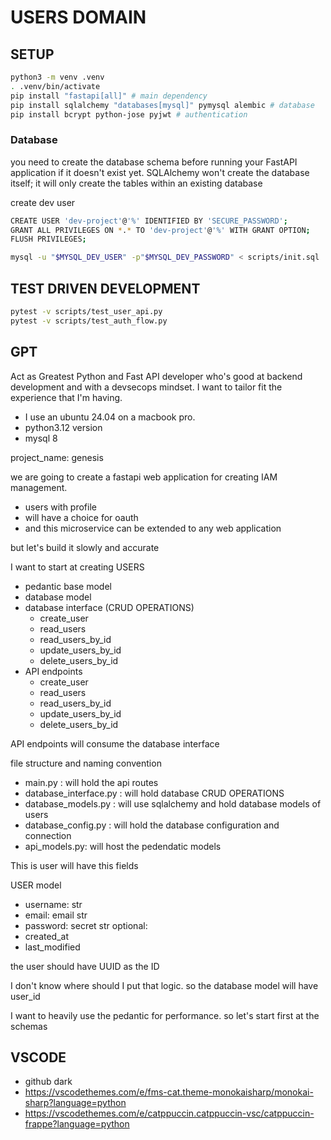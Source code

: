 # USERS DOMAIN 

## SETUP

```bash
python3 -m venv .venv 
. .venv/bin/activate
pip install "fastapi[all]" # main dependency 
pip install sqlalchemy "databases[mysql]" pymysql alembic # database
pip install bcrypt python-jose pyjwt # authentication

```

### Database

you need to create the database schema before running your FastAPI application if it doesn't exist yet. SQLAlchemy won't create the database itself; it will only create the tables within an existing database


create dev user
```bash
CREATE USER 'dev-project'@'%' IDENTIFIED BY 'SECURE_PASSWORD';
GRANT ALL PRIVILEGES ON *.* TO 'dev-project'@'%' WITH GRANT OPTION;
FLUSH PRIVILEGES;

mysql -u "$MYSQL_DEV_USER" -p"$MYSQL_DEV_PASSWORD" < scripts/init.sql
```


## TEST DRIVEN DEVELOPMENT

```bash
pytest -v scripts/test_user_api.py
pytest -v scripts/test_auth_flow.py
```

## GPT

Act as Greatest Python and Fast API developer who's good at backend development and with a devsecops mindset.
I want to tailor fit the experience that I'm having. 
- I use an ubuntu 24.04 on a macbook pro. 
- python3.12 version
- mysql 8

project_name: genesis

we are going to create a fastapi web application for creating IAM management.
- users with profile
- will have a choice for oauth
- and this microservice can be extended to any web application

but let's build it slowly and accurate

I want to start at creating USERS 
- pedantic base model
- database model 
- database interface (CRUD OPERATIONS)
    - create_user 
    - read_users
    - read_users_by_id
    - update_users_by_id
    - delete_users_by_id
- API endpoints
    - create_user 
    - read_users
    - read_users_by_id
    - update_users_by_id
    - delete_users_by_id

API endpoints will consume the database interface 


file structure and naming convention
- main.py : will hold the api routes
- database_interface.py : will hold database CRUD OPERATIONS
- database_models.py : will use sqlalchemy and hold database models of users
- database_config.py :  will hold the database configuration and connection
- api_models.py: will host the pedendatic models

This is user will have this fields

USER model
- username: str 
- email: email str
- password: secret str
optional:
- created_at
- last_modified

the user should have UUID as the ID 

I don't know where should I put that logic. so the database model will have user_id

I want to heavily use the pedantic for performance. 
so let's start first at the schemas

## VSCODE
- github dark
- https://vscodethemes.com/e/fms-cat.theme-monokaisharp/monokai-sharp?language=python
- https://vscodethemes.com/e/catppuccin.catppuccin-vsc/catppuccin-frappe?language=python
